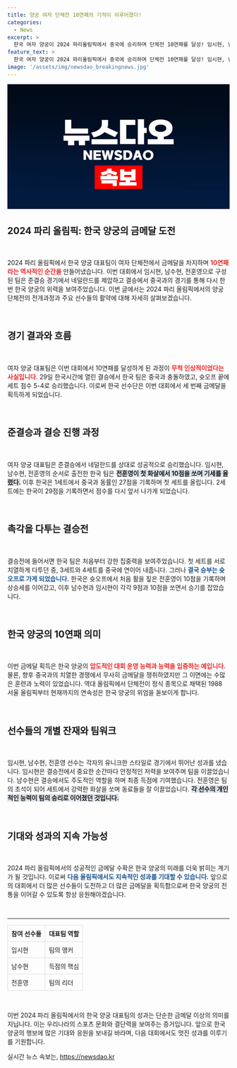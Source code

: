 ```yaml
---
title: 양궁 여자 단체전 10연패의 기적이 이루어졌다!
categories:
  - News
excerpt: >
  한국 여자 양궁이 2024 파리올림픽에서 중국에 승리하며 단체전 10연패를 달성! 임시현, 남수현, 전훈영의 활 솜씨로 대한민국에 세 번째 금메달을 선사했다. 올림픽 역사에 남을 전설의 순간을 놓치지 마세요!
feature_text: >
  한국 여자 양궁이 2024 파리올림픽에서 중국에 승리하며 단체전 10연패를 달성! 임시현, 남수현, 전훈영의 활 솜씨로 대한민국에 세 번째 금메달을 선사했다. 올림픽 역사에 남을 전설의 순간을 놓치지 마세요!
image: '/assets/img/newsdao_breakingnews.jpg'
---
```


<p><img src="/assets/img/newsdao_breakingnews.jpg" alt="flaretime 속보" /></p>

<h2 data-ke-size="size26">2024 파리 올림픽: 한국 양궁의 금메달 도전</h2>

<p data-ke-size="size16">&nbsp;</p>

<p>2024 파리 올림픽에서 한국 양궁 대표팀이 여자 단체전에서 금메달을 차지하며 <b><span style="color: #ee2323;">10연패라는 역사적인 순간을</span></b> 만들어냈습니다. 이번 대회에서 임시현, 남수현, 전훈영으로 구성된 팀은 준결승 경기에서 네덜란드를 제압하고 결승에서 중국과의 경기를 통해 다시 한번 한국 양궁의 위력을 보여주었습니다. 이번 글에서는 2024 파리 올림픽에서의 양궁 단체전의 전개과정과 주요 선수들의 활약에 대해 자세히 살펴보겠습니다.</p>

<p data-ke-size="size16">&nbsp;</p>

<h2 data-ke-size="size26">경기 결과와 흐름</h2>

<p data-ke-size="size16">&nbsp;</p>

<p>여자 양궁 대표팀은 이번 대회에서 10연패를 달성하게 된 과정이 <b><span style="color: #ee2323;">무척 인상적이었다는 사실입니다.</span></b> 29일 한국시간에 열린 결승에서 한국 팀은 중국과 충돌하였고, 슛오프 끝에 세트 점수 5-4로 승리했습니다. 이로써 한국 선수단은 이번 대회에서 세 번째 금메달을 획득하게 되었습니다.</p>

<p data-ke-size="size16">&nbsp;</p>

<h2 data-ke-size="size26">준결승과 결승 진행 과정</h2>

<p data-ke-size="size16">&nbsp;</p>

<p>여자 양궁 대표팀은 준결승에서 네덜란드를 상대로 성공적으로 승리했습니다. 임시현, 남수현, 전훈영의 순서로 출전한 한국 팀은 <b><span style="background-color: #21538527;">전훈영이 첫 화살에서 10점을 쏘며 기세를 올렸다.</span></b> 이후 한국은 1세트에서 중국과 동률인 27점을 기록하며 첫 세트를 올립니다. 2세트에는 한국이 29점을 기록하면서 점수를 다시 앞서 나가게 되었습니다.</p>

<p data-ke-size="size16">&nbsp;</p>

<h2 data-ke-size="size26">촉각을 다투는 결승전</h2>

<p data-ke-size="size16">&nbsp;</p>

<p>결승전에 들어서면 한국 팀은 처음부터 강한 집중력을 보여주었습니다. 첫 세트를 서로 치열하게 다투던 중, 3세트와 4세트를 중국에 연이어 내줍니다. 그러나 <b><span style="color: #1a5490;">결국 승부는 슛오프로 가게 되었습니다.</span></b> 한국은 슛오프에서 처음 활을 짚은 전훈영이 10점을 기록하며 상승세를 이어갔고, 이후 남수현과 임시현이 각각 9점과 10점을 쏘면서 승기를 잡았습니다. </p>

<p data-ke-size="size16">&nbsp;</p>

<h2 data-ke-size="size26">한국 양궁의 10연패 의미</h2>

<p data-ke-size="size16">&nbsp;</p>

<p>이번 금메달 획득은 한국 양궁의 <b><span style="color: #ee2323;">압도적인 대회 운영 능력과 능력을 입증하는 예입니다.</span></b> 물론, 향후 중국과의 치열한 경쟁에서 무사히 금메달을 쟁취하였지만 그 이면에는 수많은 훈련과 노력이 있었습니다. 역대 올림픽에서 단체전이 정식 종목으로 채택된 1988 서울 올림픽부터 현재까지의 연속성은 한국 양궁의 위엄을 돋보이게 합니다.</p>

<p data-ke-size="size16">&nbsp;</p>

<h2 data-ke-size="size26">선수들의 개별 잔재와 팀워크</h2>

<p data-ke-size="size16">&nbsp;</p>

<p>임시현, 남수현, 전훈영 선수는 각자의 유니크한 스타일로 경기에서 뛰어난 성과를 냈습니다. 임시현은 결승전에서 중요한 순간마다 안정적인 저력을 보여주며 팀을 이끌었습니다. 남수현은 결승에서도 주도적인 역할을 하며 최종 득점에 기여했습니다. 전훈영은 팀의 초석이 되어 세트에서 강력한 화살을 쏘며 동료들을 잘 이끌었습니다. <b><span style="background-color: #21538527;">각 선수의 개인적인 능력이 팀의 승리로 이어졌던 것입니다.</span></b></p>

<p data-ke-size="size16">&nbsp;</p>

<h2 data-ke-size="size26">기대와 성과의 지속 가능성</h2>

<p data-ke-size="size16">&nbsp;</p>

<p>2024 파리 올림픽에서의 성공적인 금메달 수확은 한국 양궁의 미래를 더욱 밝히는 계기가 될 것입니다. 이로써 <b><span style="color: #1a5490;">다음 올림픽에서도 지속적인 성과를 기대할 수 있습니다.</span></b> 앞으로의 대회에서 더 많은 선수들이 도전하고 더 많은 금메달을 획득함으로써 한국 양궁의 전통을 이어갈 수 있도록 항상 응원해야겠습니다.</p>

<p data-ke-size="size16">&nbsp;</p>

<hr>

<table style="width:100%; border-collapse: collapse;">
<tr>
    <th style="border: 1px solid #dddddd; text-align: left; padding: 8px;"><b>참여 선수들</b></th>
    <th style="border: 1px solid #dddddd; text-align: left; padding: 8px;"><b>대표팀 역할</b></th>
</tr>
<tr>
    <td style="border: 1px solid #dddddd; padding: 8px;">임시현</td>
    <td style="border: 1px solid #dddddd; padding: 8px;">팀의 앵커</td>
</tr>
<tr>
    <td style="border: 1px solid #dddddd; padding: 8px;">남수현</td>
    <td style="border: 1px solid #dddddd; padding: 8px;">득점의 핵심</td>
</tr>
<tr>
    <td style="border: 1px solid #dddddd; padding: 8px;">전훈영</td>
    <td style="border: 1px solid #dddddd; padding: 8px;">팀의 리더</td>
</tr>
</table>

<p data-ke-size="size16">&nbsp;</p> 

<p>이번 2024 파리 올림픽에서의 한국 양궁 대표팀의 성과는 단순한 금메달 이상의 의미를 지닙니다. 이는 우리나라의 스포츠 문화와 결단력을 보여주는 증거입니다. 앞으로 한국 양궁의 행보에 많은 기대와 응원을 보내길 바라며, 다음 대회에서도 멋진 성과를 이루기를 기원합니다.</p>
실시간 뉴스 속보는, <a href="https://newsdao.kr" rel="dofollow">https://newsdao.kr</a>


